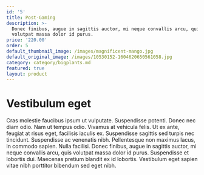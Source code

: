 ```yaml
---
id: '5'
title: Post-Gaming
description: >-
  Donec finibus, augue in sagittis auctor, mi neque convallis arcu, quis
  volutpat massa dolor id purus.
price: '220.00'
order: 5
default_thumbnail_image: /images/magnificent-mango.jpg
default_original_image: /images/10530152-1604620650561058.jpg
category: category/bigplants.md
featured: true
layout: product
---
```


# Vestibulum eget

Cras molestie faucibus ipsum ut vulputate. Suspendisse potenti. Donec nec diam odio. Nam ut tempus odio. Vivamus at vehicula felis. Ut ex ante, feugiat at risus eget, facilisis iaculis ex. Suspendisse sagittis sed turpis nec tincidunt. Suspendisse ac venenatis nibh. Pellentesque non maximus lacus, in commodo sapien. Nulla facilisi. Donec finibus, augue in sagittis auctor, mi neque convallis arcu, quis volutpat massa dolor id purus. Suspendisse et lobortis dui. Maecenas pretium blandit ex id lobortis. Vestibulum eget sapien vitae nibh porttitor bibendum sed eget nibh.